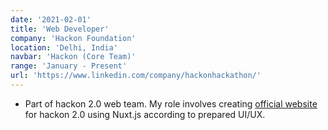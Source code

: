 ```yaml
---
date: '2021-02-01'
title: 'Web Developer'
company: 'Hackon Foundation'
location: 'Delhi, India'
navbar: 'Hackon (Core Team)'
range: 'January - Present'
url: 'https://www.linkedin.com/company/hackonhackathon/'
---
```


- Part of hackon 2.0 web team. My role involves creating [official website](https://hackon.tech) for hackon 2.0 using Nuxt.js according to prepared UI/UX.
